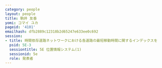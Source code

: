 ```yaml
---
category: people
layout: people
title: 駒井 友香
yomi: コマイ ユカ
pageid: '4101'
emailhash: dfb2889c12318b2d65247e633ee0c692
session:
- title: 時間依存道路ネットワークにおける各道路の最短移動時間に関するインデックスを用いたk最近傍検索手法
  psid: 5E-3
  sessiontitle: 5E 位置情報システム(1)
  sessionid: 5e
  role: 発表者
---
```

